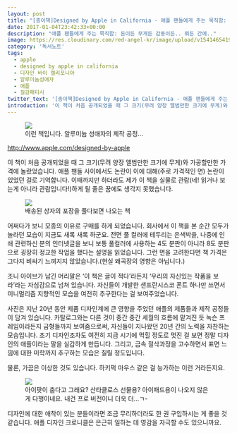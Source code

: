 ```yaml
---
layout: post
title: "[종이책]Designed by Apple in California - 애플 팬들에게 주는 묵직함: 돈이든 무게든 감동이든.. 뭐든 간에.."
date: 2017-01-04T23:42:33+00:00
description: "애플 팬들에게 주는 묵직함: 돈이든 무게든 감동이든.. 뭐든 간에.."
image: https://res.cloudinary.com/red-angel-kr/image/upload/v1541465419/blog_img/apple_book.png
category: '독서노트'  
tags: 
  - apple
  - designed by apple in california
  - 디자인 바이 캘리포니아
  - 알루미늄성애자
  - 애플
  - 질감패티시
twitter_text: '[종이책]Designed by Apple in California - 애플 팬들에게 주는 묵직함: 돈이든 무게든 감동이든.. 뭐든 간에..'
introduction: '이 책이 처음 공개되었을 때 그 크기(무려 양장 앨범만한 크기에 무게)와 가공할만한 가격에 놀랐었습니다.'
---
```



<figure>
  <img src="http://pbs.twimg.com/media/Czht8xXUkAArecL.jpg" />
  <figcaption>이런 책입니다. 알루미늄 성애자의 제작 공정...</figcaption>
</figure>


<http://www.apple.com/designed-by-apple>

이 책이 처음 공개되었을 때 그 크기(무려 양장 앨범만한 크기에 무게)와 가공할만한 가격에 놀랐었습니다. 애플 팬들 사이에서도 논란이 이에 대해(주로 가격적인 면) 논란이 있었던 걸로 기억합니다. 이때까지만 하더라도 제가 이 책을 실물로 관람(네! 읽거나 보는게 아니라 관람입니다!)하게 될 줄은 꿈에도 생각지 못했습니다.

<figure>
  <img src="http://pbs.twimg.com/media/CzIFLu2VEAEPLsR.jpg" />
  <figcaption>배송된 상자의 포장을 풀다보면 나오는 책</figcaption>
</figure>

어쩌다가 보니 모종의 이유로 구매를 하게 되었습니다. 회사에서 이 책을 본 순간 모두가 놀라던 모습이 지금도 새록 새록 하군요. 전면 풀 컬러에 테두리는 은색박을, 나중에 인쇄 관련하신 분의 인터넷글을 보니 보통 풀컬러에 사용하는 4도 분판이 아니라 8도 분판으로 굉장히 정교한 작업을 했다는 설명을 읽었습니다. 그런 면을 고려한다면 책 가격은 그다지 비싸기 느껴지지 않았습니다.(현실 왜곡장의 영향은 아닙니다.)

조니 아이브가 남긴 머리말은 &#8216;이 책은 글이 적다&#8217;라든지 &#8216;우리의 자신있는 작품을 보라&#8217;라는 자심감으로 넘쳐 있습니다. 자신들이 개발한 샌프란시스코 폰트 하나만 쓰면서 미니멀리즘 지향적인 모습을 여전히 추구한다는 걸 보여주었습니다.

사진은 지난 20년 동안 제품 디자인계에 큰 영향을 주었던 애플의 제품들과 제작 공정들이 담겨 있습니다. 카탈로그와는 다른 것이 중간 중간 세월의 흐름에 맡겨진 듯 녹슨 프레임이라든지 금형들까지 보여줌으로써, 자신들이 지나왔던 20년 간의 노력을 자찬하는 모습입니다. 초기 디자인조차도 여전히 지금 시기에 먹힐 정도로 멋진 걸 보면 정말 디자인의 애플이라는 말을 실감하게 만듭니다. 그리고, 금속 절삭과정을 고수하면서 표면 느낌에 대한 미학까지 추구하는 모습은 질릴 정도입니다.

물론, 가끔은 이상한 것도 있습니다. 하키퍽 마우스 같은 걸 능가하는 이런 거라든지요.

<figure>
  <img src="http://pbs.twimg.com/media/C1VVFGjUsAEjU7R.jpg" />
  <figcaption>아이팟이 춥다고 그래요? 산타클로스 선물용? 아이패드용이 나오지 않은게 다행이네요. 내건 프로 버전이니 더욱 더...ㄱ-</figcaption>
</figure>

디자인에 대한 애착이 있는 분들이라면 조금 무리하더라도 한 권 구입하시는 게 좋을 것 같습니다. 애플 디자인 크로니클은 은근히 일하는 데 영감을 자극할 수도 있으니까요.
